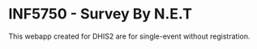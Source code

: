INF5750 - Survey
By N.E.T
==============

This webapp created for DHIS2 are for single-event without registration. 